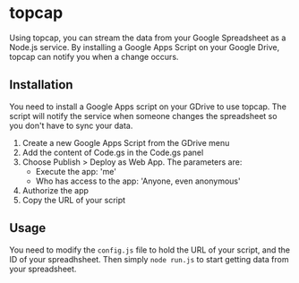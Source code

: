 topcap
======

Using topcap, you can stream the data from your Google Spreadsheet as a Node.js service. By installing a Google Apps Script on your Google Drive, topcap can notify you when a change occurs.

Installation
------------

You need to install a Google Apps script on your GDrive to use topcap. The script will notify the service when someone changes the spreadsheet so you don't have to sync your data.

1.  Create a new Google Apps Script from the GDrive menu
2.  Add the content of Code.gs in the Code.gs panel
3.  Choose Publish > Deploy as Web App. The parameters are: 
      * Execute the app: 'me'
      * Who has access to the app: 'Anyone, even anonymous'
4.  Authorize the app
5.  Copy the URL of your script

Usage
-----
You need to modify the `config.js` file to hold the URL of your script, and the ID of your spreadhsheet.
Then simply `node run.js` to start getting data from your spreadsheet.
